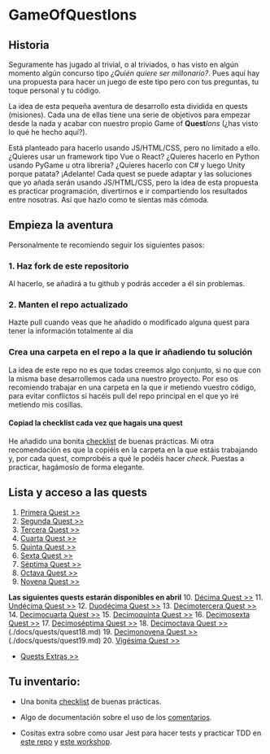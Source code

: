 # GameOfQuestIons

## Historia

Seguramente has jugado al trivial, o al triviados, o has visto en algún momento algún concurso tipo *¿Quién quiere ser millonario?*. Pues aquí hay una propuesta para hacer un juego de este tipo pero con tus preguntas, tu toque personal y tu código.

La idea de esta pequeña aventura de desarrollo esta dividida en quests (misiones). Cada una de ellas tiene una serie de objetivos para empezar desde la nada y acabar con nuestro propio Game of **Quest***Ions* (¿has visto lo qué he hecho aquí?).

Está planteado para hacerlo usando JS/HTML/CSS, pero no limitado a ello. ¿Quieres usar un framework tipo Vue o React? ¿Quieres hacerlo en Python usando PyGame u otra librería? ¿Quieres hacerlo con C# y luego Unity porque patata? ¡Adelante! Cada quest se puede adaptar y las soluciones que yo añada serán usando JS/HTML/CSS, pero la idea de esta propuesta es practicar programación, divertirnos e ir compartiendo los resultados entre nosotras. Así que hazlo como te sientas más cómoda.

## Empieza la aventura

Personalmente te recomiendo seguir los siguientes pasos:

### 1. Haz fork de este repositorio

Al hacerlo, se añadirá a tu github y podrás acceder a él sin problemas.

### 2. Manten el repo actualizado

Hazte pull cuando veas que he añadido o modificado alguna quest para tener la información totalmente al día

### Crea una carpeta en el repo a la que ir añadiendo tu solución

La idea de este repo no es que todas creemos algo conjunto, si no que con la misma base desarrollemos cada una nuestro proyecto. Por eso os recomiendo trabajar en una carpeta en la que ir metiendo vuestro código, para evitar conflictos si hacéis pull del repo principal en el que yo iré metiendo mis cosillas.

#### Copiad la checklist cada vez que hagais una quest

He añadido una bonita [checklist](./docs/checklist.md) de buenas prácticas. Mi otra recomendación es que la copiéis en la carpeta en la que estáis trabajando y, por cada quest, comprobéis a qué le podéis hacer *check*. Puestas a practicar, hagámoslo de forma elegante.

## Lista y acceso a las quests

1.	[Primera Quest >>](./docs/quests/quest1.md)
2.  [Segunda Quest >>](./docs/quests/quest2.md)
3.  [Tercera Quest >>](./docs/quests/quest3.md)
4.  [Cuarta Quest >>](./docs/quests/quest4.md)
5.	[Quinta Quest >>](./docs/quests/quest5.md)
6.	[Sexta Quest >>](./docs/quests/quest6.md)
7.  [Séptima Quest >>](./docs/quests/quest7.md)
8.	[Octava Quest >>](./docs/quests/quest8.md) 
9.  [Novena Quest >>](./docs/quests/quest9.md)

**Las siguientes quests estarán disponibles en abril**
10. [Décima Quest >>](./docs/quests/quest10.md)
11.	[Undécima Quest >>](./docs/quests/quest11.md)
12.	[Duodécima Quest >>](./docs/quests/quest12.md)
13.	[Decimotercera Quest >>](./docs/quests/quest13.md)
14.	[Decimocuarta Quest >>](./docs/quests/quest14.md)
15.	[Decimoquinta Quest >>](./docs/quests/quest15.md)
16.	[Decimosexta Quest >>](./docs/quests/quest16.md)
17.	[Decimoséptima Quest >>](./docs/quests/quest17.md)
18.	[Decimoctava Quest >>]()(./docs/quests/quest18.md)
19.	[Decimonovena Quest >>]()(./docs/quests/quest19.md)
20. [Vigésima Quest >>](./docs/quests/quest20.md)
*	[Quests Extras >>](./docs/quests/extraQuests.md)


## Tu inventario:

* Una bonita [checklist](./docs/checklist.md) de buenas prácticas.

* Algo de documentación sobre el uso de los [comentarios](./docs/comentarios.md).

* Cositas extra sobre como usar Jest para hacer tests y practicar TDD en [este repo](https://github.com/Marvalero/workshop-introduccion-al-testeo-en-javascript) y [este workshop](https://www.linkedin.com/posts/maria-valero-campa%C3%B1a_javascript-testing-escribirtests-activity-7034491159649394688-YbIi?utm_source=share&utm_medium=member_desktop).
